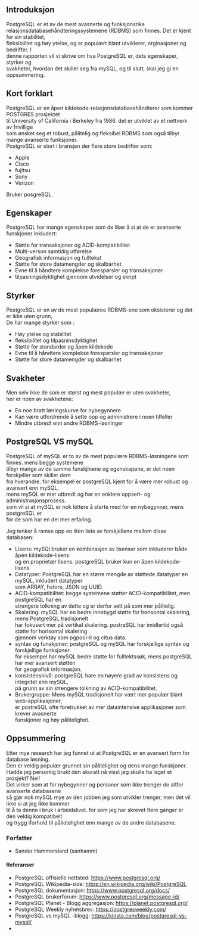 
## Introduksjon

PostgreSQL er et av de mest avasnerte og funksjonsrike  
relasjonsdatabasehåndteringssystemene (RDBMS) som finnes. Det er kjent for sin stabilitet,  
fleksibilitet og høy ytelse, og er populært blant utviklerer, orginasjoner og bedrifter. I  
denne rapporten vil vi skrive om hva PostgreSQL er, dets egenskaper, styrker og  
svakheter, hvordan det skiller seg fra mySQL, og til slutt, skal jeg gi en oppsummering.  


## Kort forklart

PostgreSQL er en åpen kildekode-relasjonsdatabasehåndterer som kommer POSTGRES prosjektet  
til University of California i Berkeley fra 1986. det er utviklet av et nettverk av frivillige  
som ønsket seg et robust, pålitelig og fleksibel RDBMS som også tilbyr mange avanserte funksjoner.   
PostgreSQL er stort i bransjen der flere store bedrifter som:  

* Apple
* Cisco
* fujitsu
* Sony
* Verizon  

Bruker posgreSQL. 

## Egenskaper

PostgreSQL har mange egenskaper som de liker å si at de er avanserte funskjoner inkludert:  

* Støtte for transaksjoner og ACID-kompatibilitet
* Multi-verson samtidig utførelse
* Geografisk informasjon og fulltekst
* Støtte for store datamengder og skalbarhet
* Evne til å håndtere komplekse forespørsler og transaksjoner
* tilpasningsdyktighet gjennom utvidelser og skript

## Styrker

PostgreSQL er en av de mest populæree RDBMS-ene som eksisterer og det er ikke uten grunn,  
De har mange styrker som :  

* Høy ytelse og stabilitet
* fleksibilitet og tilpasninsdyktighet
* Støtte for standarder og åpen kildekode
* Evne til å håndtere komplekse forespørsler og transaksjoner
* Støtte for store datamengder og skalbarhet  


## Svakheter

Men selv ikke de som er størst og mest populær er uten svakheter,  
her er noen av svakhetene:  

* En noe bratt læringskurve for nybegynnere
* Kan være utfordrende å sette opp og administrere i noen tilfeller
* Mindre utbredt enn andre RDBMS-løsninger


## PostgreSQL VS mySQL

PostgreSQL of mySQL er to av de mest populære RDBMS-løsningene som finnes. mens begge systemene  
tilbyr mange av de samme funskjinene og egenskapene, er det noen forskjeller som skiller dem  
fra hverandre. for eksempel er postgreSQL kjent for å være mer robust og avansert enn mySQL,  
mens mySQL er mer utbredt og har en enklere oppsett- og administrasjonsprosess.  
som vil si at mySQL er nok lettere å starte med for en nybegynner, mens postgreSQL er  
for de som har en del mer erfaring.

Jeg tenker å ramse opp en liten liste av forskjellene mellom disse databasen:

* Lisens: mySQl bruker en kombinasjon av lisenser som inkluderer både åpen kildekode-lisens  
og en proprietær lisens. postgreSQL bruker kun en åpen kildekode-lisens
* Datatyper: PostgreSQL har en større mengde av støttede datatyper en mySQL, inkludert datatyper  
som ARRAY, hstore, JSON og UUID.
* ACID-kompatibilitet: begge systemene støtter ACID-kompatibilitet, men postgreSQL har en  
strengere tolkning av dette og er derfor sett på som mer pålitelig.
* Skalering: mySQL har en bedre innebygd støtte for horisontal skalering, mens PostgreSQL tradisjonelt  
har fokusert mer på vertikal skalering. postreSQL har imidlertid også støtte for horisontal skalering  
gjennom verktøy som pgpool-ll og citus data.
* syntax og funskjoner: postgreSQL og mySQL har forskjellige syntax og forskjellige funksjoner.  
for eksempel har mySQL bedre støtte for fulltektssøk, mens postgreSQL har mer avansert støtten  
for geografisk informasjon.
* konsistensnivå: postgreSQL hare en høyere grad av konsistens og integritet enn mySQL,  
på grunn av sin strengere tolkning av ACID-kompatibilitet.
* Brukergruppe: Mens mySQL tradisjonelt har vært mer populær blant web-applikasjoner,  
er postreSQL ofte foretrukket av mer dataintensive applikasjoner som krever avasnerte  
funskjoner og høy pålitelighet.  


## Oppsummering

Etter mye research har jeg funnet ut at PostgreSQL er en avansert form for database løsning.  
Den er veldig populær grunnet sin pålitelighet og dens mange funskjoner.  
Hadde jeg personlig brukt den akuratt nå visst jeg skulle ha laget et prosjekt? Nei!  
Det virker som at for nybegynner og personer som ikke trenger de altfor avanserte databasene  
så gjør nok mySQL mye av den jobben jeg som utvikler trenger, men det vil ikke si at jeg ikke kommer  
til å ta denne i bruk i arbeidslivet. for som jeg har skrevet flere ganger er den veldig kompatibelt  
og trygg iforhold til påliotelighet enn mange av de andre databasene.

### Forfatter

- Sander Hammersland (sanhamm)

#### Referanser

* PostgreSQL offisielle nettsted: https://www.postgresql.org/
* PostgreSQL Wikipedia-side: https://en.wikipedia.org/wiki/PostgreSQL
* PostgreSQL dokumentasjon: https://www.postgresql.org/docs/
* PostgreSQL brukerforum: https://www.postgresql.org/message-id/
* PostgreSQL Planet - Blogg aggregasjon: https://planet.postgresql.org/
* PostgreSQL Weekly nyhetsbrev: https://postgresweekly.com/
* PostgreSQL vs mySQL -blogg: https://kinsta.com/blog/postgresql-vs-mysql/
* 
